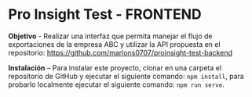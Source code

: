 # Pro Insight Test - FRONTEND

**Objetivo** - Realizar una interfaz que permita manejar el flujo de exportaciones de la empresa ABC y utilizar la API propuesta en el repositorio: https://github.com/marlons0707/proinsight-test-backend

**Instalación** – Para instalar este proyecto, clonar en una carpeta el repositorio de GitHub y ejecutar el siguiente comando: `npm install`, para probarlo localmente ejecutar el siguiente comando: `npm run serve`.
